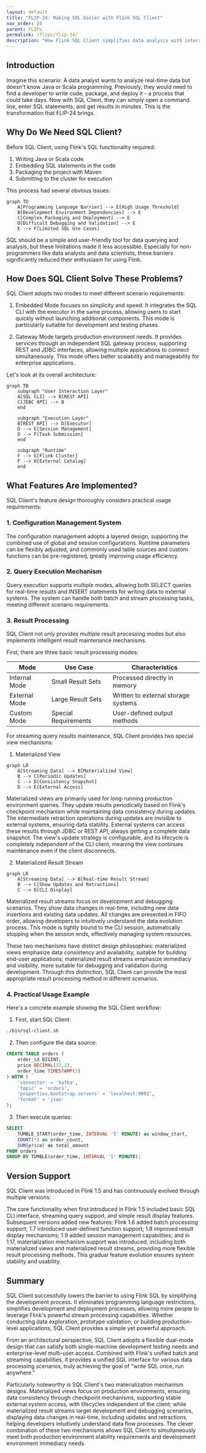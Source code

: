 ```yaml
---
layout: default
title: "FLIP-24: Making SQL Easier with Flink SQL Client"
nav_order: 24
parent: FLIPs
permalink: /flips/flip-24/
description: "How Flink SQL Client simplifies data analysis with interactive SQL interface"
---
```


## Introduction

Imagine this scenario: A data analyst wants to analyze real-time data but doesn't know Java or Scala programming. Previously, they would need to find a developer to write code, package, and deploy it - a process that could take days. Now with SQL Client, they can simply open a command line, enter SQL statements, and get results in minutes. This is the transformation that FLIP-24 brings.

## Why Do We Need SQL Client?

Before SQL Client, using Flink's SQL functionality required:

1. Writing Java or Scala code
2. Embedding SQL statements in the code
3. Packaging the project with Maven
4. Submitting to the cluster for execution

This process had several obvious issues:

```mermaid
graph TD
    A[Programming Language Barrier] --> E[High Usage Threshold]
    B[Development Environment Dependencies] --> E
    C[Complex Packaging and Deployment] --> E
    D[Difficult Debugging and Validation] --> E
    E --> F[Limited SQL Use Cases]
```

SQL should be a simple and user-friendly tool for data querying and analysis, but these limitations made it less accessible. Especially for non-programmers like data analysts and data scientists, these barriers significantly reduced their enthusiasm for using Flink.

## How Does SQL Client Solve These Problems?

SQL Client adopts two modes to meet different scenario requirements:

1. Embedded Mode focuses on simplicity and speed. It integrates the SQL CLI with the executor in the same process, allowing users to start quickly without launching additional components. This mode is particularly suitable for development and testing phases.

2. Gateway Mode targets production environment needs. It provides services through an independent SQL gateway process, supporting REST and JDBC interfaces, allowing multiple applications to connect simultaneously. This mode offers better scalability and manageability for enterprise applications.

Let's look at its overall architecture:

```mermaid
graph TB
    subgraph "User Interaction Layer"
    A[SQL CLI] --> B[REST API]
    C[JDBC API] --> B
    end
    
    subgraph "Execution Layer"
    B[REST API] --> D[Executor]
    D --> E[Session Management]
    D --> F[Task Submission]
    end
    
    subgraph "Runtime"
    F --> G[Flink Cluster]
    F --> H[External Catalog]
    end
```

## What Features Are Implemented?

SQL Client's feature design thoroughly considers practical usage requirements:

### 1. Configuration Management System
The configuration management adopts a layered design, supporting the combined use of global and session configurations. Runtime parameters can be flexibly adjusted, and commonly used table sources and custom functions can be pre-registered, greatly improving usage efficiency.

### 2. Query Execution Mechanism
Query execution supports multiple modes, allowing both SELECT queries for real-time results and INSERT statements for writing data to external systems. The system can handle both batch and stream processing tasks, meeting different scenario requirements.

### 3. Result Processing
SQL Client not only provides multiple result processing modes but also implements intelligent result maintenance mechanisms.

First, there are three basic result processing modes:

| Mode | Use Case | Characteristics |
|------|----------|----------------|
| Internal Mode | Small Result Sets | Processed directly in memory |
| External Mode | Large Result Sets | Written to external storage systems |
| Custom Mode | Special Requirements | User-defined output methods |

For streaming query results maintenance, SQL Client provides two special view mechanisms:

1. Materialized View
```mermaid
graph LR
    A[Streaming Data] --> B[Materialized View]
    B --> C[Periodic Updates]
    C --> D[Consistency Snapshot]
    D --> E[External Access]
```

Materialized views are primarily used for long-running production environment queries. They update results periodically based on Flink's checkpoint mechanism while maintaining data consistency during updates. The intermediate retraction operations during updates are invisible to external systems, ensuring data stability. External systems can access these results through JDBC or REST API, always getting a complete data snapshot. The view's update strategy is configurable, and its lifecycle is completely independent of the CLI client, meaning the view continues maintenance even if the client disconnects.

2. Materialized Result Stream
```mermaid
graph LR
    A[Streaming Data] --> B[Real-time Result Stream]
    B --> C[Show Updates and Retractions]
    C --> D[CLI Display]
```

Materialized result streams focus on development and debugging scenarios. They show data changes in real-time, including new data insertions and existing data updates. All changes are presented in FIFO order, allowing developers to intuitively understand the data evolution process. This mode is tightly bound to the CLI session, automatically stopping when the session ends, effectively managing system resources.

These two mechanisms have distinct design philosophies: materialized views emphasize data consistency and availability, suitable for building end-user applications; materialized result streams emphasize immediacy and visibility, more suitable for debugging and validation during development. Through this distinction, SQL Client can provide the most appropriate result processing method in different scenarios.

### 4. Practical Usage Example

Here's a concrete example showing the SQL Client workflow:

1. First, start SQL Client:
```bash
./bin/sql-client.sh
```

2. Then configure the data source:
```sql
CREATE TABLE orders (
    order_id BIGINT,
    price DECIMAL(32,2),
    order_time TIMESTAMP(3)
) WITH (
    'connector' = 'kafka',
    'topic' = 'orders',
    'properties.bootstrap.servers' = 'localhost:9092',
    'format' = 'json'
);
```

3. Then execute queries:
```sql
SELECT 
    TUMBLE_START(order_time, INTERVAL '5' MINUTE) as window_start,
    COUNT(*) as order_count,
    SUM(price) as total_amount
FROM orders
GROUP BY TUMBLE(order_time, INTERVAL '5' MINUTE);
```

## Version Support

SQL Client was introduced in Flink 1.5 and has continuously evolved through multiple versions:

The core functionality when first introduced in Flink 1.5 included basic SQL CLI interface, streaming query support, and simple result display features. Subsequent versions added new features: Flink 1.6 added batch processing support; 1.7 introduced user-defined function support; 1.8 improved result display mechanisms; 1.9 added session management capabilities; and in 1.17, materialization mechanism support was introduced, including both materialized views and materialized result streams, providing more flexible result processing methods. This gradual feature evolution ensures system stability and usability.

## Summary

SQL Client successfully lowers the barrier to using Flink SQL by simplifying the development process. It eliminates programming language restrictions, simplifies development and deployment processes, allowing more people to leverage Flink's powerful stream processing capabilities. Whether conducting data exploration, prototype validation, or building production-level applications, SQL Client provides a simple yet powerful approach.

From an architectural perspective, SQL Client adopts a flexible dual-mode design that can satisfy both single-machine development testing needs and enterprise-level multi-user access. Combined with Flink's unified batch and streaming capabilities, it provides a unified SQL interface for various data processing scenarios, truly achieving the goal of "write SQL once, run anywhere."

Particularly noteworthy is SQL Client's two materialization mechanism designs. Materialized views focus on production environments, ensuring data consistency through checkpoint mechanisms, supporting stable external system access, with lifecycles independent of the client; while materialized result streams target development and debugging scenarios, displaying data changes in real-time, including updates and retractions, helping developers intuitively understand data flow processes. The clever combination of these two mechanisms allows SQL Client to simultaneously meet both production environment stability requirements and development environment immediacy needs.
